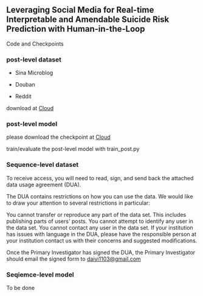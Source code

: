 ## Leveraging Social Media for Real-time Interpretable and Amendable Suicide Risk Prediction with Human-in-the-Loop
Code and Checkpoints

### post-level dataset
- Sina Microblog


- Douban


- Reddit

download at [Cloud](https://cloud.tsinghua.edu.cn/f/7184f58ad3b043df9073/?dl=1)

### post-level model
please download the checkpoint at [Cloud](https://cloud.tsinghua.edu.cn/f/7622df3a4ab54db5a2b1/?dl=1)

train/evaluate the post-level model with train_post.py

### Sequence-level dataset
To receive access, you will need to read, sign, and send back the attached data usage agreement (DUA).

The DUA contains restrictions on how you can use the data. We would like to draw your attention to several restrictions in particular:

You cannot transfer or reproduce any part of the data set. This includes publishing parts of users' posts.
You cannot attempt to identify any user in the data set.
You cannot contact any user in the data set.
If your institution has issues with language in the DUA, please have the responsible person at your institution contact us with their concerns and suggested modifications.

Once the Primary Investigator has signed the DUA, the Primary Investigator should email the signed form to daiyi1103@gmail.com

### Seqiemce-level model
To be done